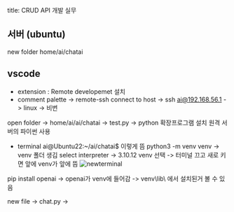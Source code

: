 title: CRUD API 개발 실무

## 서버 (ubuntu)
new folder
home/ai/chatai

## vscode 
* extension : Remote developemet 설치
* comment palette -> remote-ssh connect to host -> ssh ai@192.168.56.1 -> linux -> 비번 

open folder -> home/ai/ai/chatai -> test.py -> python 확장프로그램 설치
원격 서버의 파이썬 사용

* terminal
ai@Ubuntu22:~/ai/chatai$ 이렇게 뜸
python3 -m venv venv -> venv 폴더 생김
select interpreter -> 3.10.12 venv 선택 -> 터미널 끄고 새로 키면 앞에 venv가 앞에 뜸 
![newterminal]()

pip install openai
-> openai가 venv에 들어감
-> venv\lib\ 에서 설치된거 볼 수 있음

new file -> chat.py -> 



